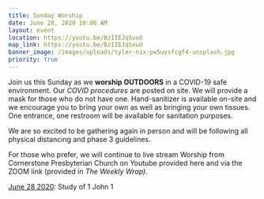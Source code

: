 ```yaml
---
title: Sunday Worship
date: June 28, 2020 10:00 AM
layout: event
location: https://youtu.be/BzIIEJqSvuU
map_link: https://youtu.be/BzIIEJqSvuU
banner_image: /images/uploads/tyler-nix-pw5uvsfcgf4-unsplash.jpg
priority: true
---
```

Join us this Sunday as we **worship OUTDOORS** in a COVID-19 safe environment. Our *COVID procedures* are posted on site. We will provide a mask for those who do not have one. Hand-sanitizer is available on-site and we encourage you to bring your own as well as bringing your own tissues. One entrance, one restroom will be available for sanitation purposes. 

We are so excited to be gathering again in person and will be following all physical distancing and phase 3 guidelines.

For those who prefer, we will continue to live stream Worship from Cornerstone Presbyterian Church on Youtube provided here and via the ZOOM link (provided in *The Weekly Wrap).*

[June 28 2020](https://youtu.be/fJt6OvugkCE): Study of 1 John 1